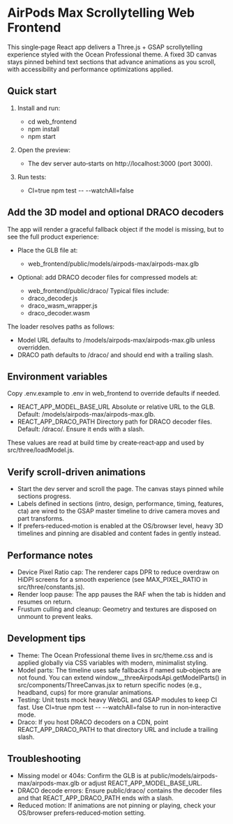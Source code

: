 # AirPods Max Scrollytelling Web Frontend

This single‑page React app delivers a Three.js + GSAP scrollytelling experience styled with the Ocean Professional theme. A fixed 3D canvas stays pinned behind text sections that advance animations as you scroll, with accessibility and performance optimizations applied.

## Quick start

1. Install and run:
   - cd web_frontend
   - npm install
   - npm start

2. Open the preview:
   - The dev server auto‑starts on http://localhost:3000 (port 3000).

3. Run tests:
   - CI=true npm test -- --watchAll=false

## Add the 3D model and optional DRACO decoders

The app will render a graceful fallback object if the model is missing, but to see the full product experience:

- Place the GLB file at:
  - web_frontend/public/models/airpods-max/airpods-max.glb

- Optional: add DRACO decoder files for compressed models at:
  - web_frontend/public/draco/
  Typical files include:
  - draco_decoder.js
  - draco_wasm_wrapper.js
  - draco_decoder.wasm

The loader resolves paths as follows:
- Model URL defaults to /models/airpods-max/airpods-max.glb unless overridden.
- DRACO path defaults to /draco/ and should end with a trailing slash.

## Environment variables

Copy .env.example to .env in web_frontend to override defaults if needed.

- REACT_APP_MODEL_BASE_URL
  Absolute or relative URL to the GLB. Default: /models/airpods-max/airpods-max.glb.
- REACT_APP_DRACO_PATH
  Directory path for DRACO decoder files. Default: /draco/. Ensure it ends with a slash.

These values are read at build time by create‑react‑app and used by src/three/loadModel.js.

## Verify scroll‑driven animations

- Start the dev server and scroll the page. The canvas stays pinned while sections progress.
- Labels defined in sections (intro, design, performance, timing, features, cta) are wired to the GSAP master timeline to drive camera moves and part transforms.
- If prefers‑reduced‑motion is enabled at the OS/browser level, heavy 3D timelines and pinning are disabled and content fades in gently instead.

## Performance notes

- Device Pixel Ratio cap: The renderer caps DPR to reduce overdraw on HiDPI screens for a smooth experience (see MAX_PIXEL_RATIO in src/three/constants.js).
- Render loop pause: The app pauses the RAF when the tab is hidden and resumes on return.
- Frustum culling and cleanup: Geometry and textures are disposed on unmount to prevent leaks.

## Development tips

- Theme: The Ocean Professional theme lives in src/theme.css and is applied globally via CSS variables with modern, minimalist styling.
- Model parts: The timeline uses safe fallbacks if named sub‑objects are not found. You can extend window.__threeAirpodsApi.getModelParts() in src/components/ThreeCanvas.jsx to return specific nodes (e.g., headband, cups) for more granular animations.
- Testing: Unit tests mock heavy WebGL and GSAP modules to keep CI fast. Use CI=true npm test -- --watchAll=false to run in non‑interactive mode.
- Draco: If you host DRACO decoders on a CDN, point REACT_APP_DRACO_PATH to that directory URL and include a trailing slash.

## Troubleshooting

- Missing model or 404s: Confirm the GLB is at public/models/airpods-max/airpods-max.glb or adjust REACT_APP_MODEL_BASE_URL.
- DRACO decode errors: Ensure public/draco/ contains the decoder files and that REACT_APP_DRACO_PATH ends with a slash.
- Reduced motion: If animations are not pinning or playing, check your OS/browser prefers‑reduced‑motion setting.
